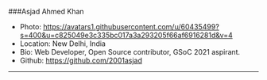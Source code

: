 ###Asjad Ahmed Khan
- Photo: https://avatars1.githubusercontent.com/u/60435499?s=400&u=c825049e3c335bc017a3a293205f66af6916281d&v=4
- Location: New Delhi, India
- Bio: Web Developer, Open Source contributor, GSoC 2021 aspirant.
- Github: https://github.com/2001asjad
***

